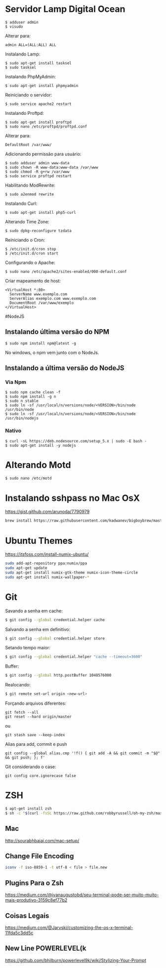 # Servidor Lamp Digital Ocean

```
$ adduser admin
$ visudo
```

Alterar para: 
```
admin ALL=(ALL:ALL) ALL
```

Instalando Lamp:
```
$ sudo apt-get install tasksel
$ sudo tasksel
```

Instalando PhpMyAdmin:
```
$ sudo apt-get install phpmyadmin
```

Reiniciando o servidor:
```
$ sudo service apache2 restart
```

Instalando Proftpd:
```
$ sudo apt-get install proftpd
$ sudo nano /etc/proftpd/proftpd.conf
```

Alterar para:
```
DefaultRoot /var/www/
```

Adicionando permissão para usuário:
```
$ sudo adduser admin www-data
$ sudo chown -R www-data:www-data /var/www
$ sudo chmod -R g+rw /var/www
$ sudo service proftpd restart
```

Habilitando ModRewrite:
```
$ sudo a2enmod rewrite
```

Instalando Curl:
```
$ sudo apt-get install php5-curl
```

Alterando Time Zone:
```
$ sudo dpkg-reconfigure tzdata
```

Reiniciando o Cron:
```
$ /etc/init.d/cron stop
$ /etc/init.d/cron start
```

Configurando o Apache:
```
$ sudo nano /etc/apache2/sites-enabled/000-default.conf
```

Criar mapeamento de host:
```
<VirtualHost *:80>
  ServerName www.exemplo.com
  ServerAlias exemplo.com www.exemplo.com
  DocumentRoot /var/www/exemplo
</VirtualHost>
```

#NodeJS

## Instalando última versão do NPM

```
$ sudo npm install npm@latest -g
```

No windows, o npm vem junto com o NodeJs.

## Instalando a última versão do NodeJS

### Via Npm

```
$ sudo npm cache clean -f
$ sudo npm install -g n
$ sudo n stable
$ sudo ln -sf /usr/local/n/versions/node/<VERSION>/bin/node /usr/bin/node
$ sudo ln -sf /usr/local/n/versions/node/<VERSION>/bin/node /usr/bin/nodejs
```

### Nativo

```
$ curl -sL https://deb.nodesource.com/setup_5.x | sudo -E bash -
$ sudo apt-get install -y nodejs
```

# Alterando Motd

```bash
$ sudo nano /etc/motd
```

# Instalando sshpass no Mac OsX

https://gist.github.com/arunoda/7790979

```bash
brew install https://raw.githubusercontent.com/kadwanev/bigboybrew/master/Library/Formula/sshpass.rb
```

# Ubuntu Themes

https://itsfoss.com/install-numix-ubuntu/

```bash
sudo add-apt-repository ppa:numix/ppa
sudo apt-get update
sudo apt-get install numix-gtk-theme numix-icon-theme-circle
sudo apt-get install numix-wallpaper-*
```

# Git

Savando a senha em cache:

```bash
$ git config --global credential.helper cache
```

Salvando a senha em definitivo:

```bash
$ git config --global credential.helper store
```

Setando tempo maior:

```bash
$ git config --global credential.helper "cache --timeout=3600"
```

Buffer:

```bash
$ git config --global http.postBuffer 1048576000
```

Realocando:


```bash
$ git remote set-url origin <new-url>
```

Forçando arquivos diferentes:

```
git fetch --all
git reset --hard origin/master
```
ou

```
git stash save --keep-index
```

Alias para add, commit e push

```
git config --global alias.cmp '!f() { git add -A && git commit -m "$@" && git push; }; f'
```

Git considerando o case:

```
git config core.ignorecase false
```

# ZSH

```bash
$ apt-get install zsh
$ sh -c "$(curl -fsSL https://raw.github.com/robbyrussell/oh-my-zsh/master/tools/install.sh)"
```

## Mac

http://sourabhbajaj.com/mac-setup/

## Change File Encoding

```bash
iconv -f iso-8859-1 -t utf-8 < file > file.new
```

## Plugins Para o Zsh

https://medium.com/@ivanaugustobd/seu-terminal-pode-ser-muito-muito-mais-produtivo-3159c8ef77b2

## Coisas Legais

https://medium.com/@Jarvski/customizing-the-os-x-terminal-11fda5c3dd5c

## New Line POWERLEVEL(k

https://github.com/bhilburn/powerlevel9k/wiki/Stylizing-Your-Prompt
